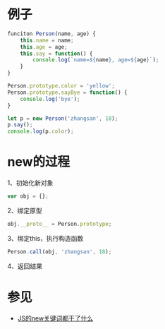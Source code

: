 # 例子
```javascript
funciton Person(name, age) {
    this.name = name;
    this.age = age;
    this.say = function() {
        console.log(`name=${name}, age=${age}`);
    }
}

Person.prototype.color = 'yellow';
Person.prototype.sayBye = function() {
    console.log('bye');
}

let p = new Person('zhangsan', 18);
p.say();
console.log(p.color);
```

# new的过程
1、初始化新对象
```javascript
var obj = {};
```

2、绑定原型
```javascript
obj.__proto__ = Person.prototype;
```

3、绑定this，执行构造函数
```javascript
Person.call(obj, 'zhangsan', 18);
```

4、返回结果


# 参见
- [JS的new关键词都干了什么](https://segmentfault.com/a/1190000022296633)
